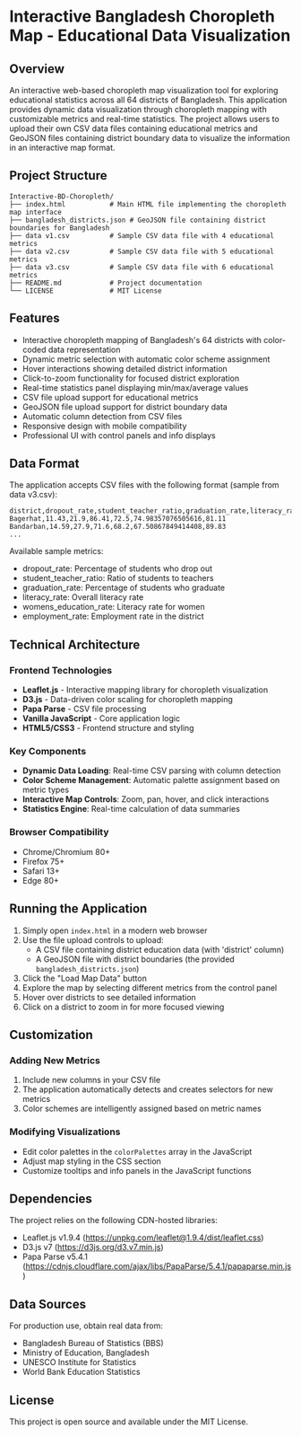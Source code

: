 # Interactive Bangladesh Choropleth Map - Educational Data Visualization

## Overview
An interactive web-based choropleth map visualization tool for exploring educational statistics across all 64 districts of Bangladesh. This application provides dynamic data visualization through choropleth mapping with customizable metrics and real-time statistics. The project allows users to upload their own CSV data files containing educational metrics and GeoJSON files containing district boundary data to visualize the information in an interactive map format.

## Project Structure
```
Interactive-BD-Choropleth/
├── index.html           # Main HTML file implementing the choropleth map interface
├── bangladesh_districts.json # GeoJSON file containing district boundaries for Bangladesh
├── data v1.csv          # Sample CSV data file with 4 educational metrics
├── data v2.csv          # Sample CSV data file with 5 educational metrics
├── data v3.csv          # Sample CSV data file with 6 educational metrics
├── README.md            # Project documentation
└── LICENSE              # MIT License
```

## Features
- Interactive choropleth mapping of Bangladesh's 64 districts with color-coded data representation
- Dynamic metric selection with automatic color scheme assignment
- Hover interactions showing detailed district information
- Click-to-zoom functionality for focused district exploration
- Real-time statistics panel displaying min/max/average values
- CSV file upload support for educational metrics
- GeoJSON file upload support for district boundary data
- Automatic column detection from CSV files
- Responsive design with mobile compatibility
- Professional UI with control panels and info displays

## Data Format
The application accepts CSV files with the following format (sample from data v3.csv):
```
district,dropout_rate,student_teacher_ratio,graduation_rate,literacy_rate,womens_education_rate,employment_rate
Bagerhat,11.43,21.9,86.41,72.5,74.98357076505616,81.11
Bandarban,14.59,27.9,71.6,68.2,67.50867849414408,89.83
...
```

Available sample metrics:
- dropout_rate: Percentage of students who drop out
- student_teacher_ratio: Ratio of students to teachers
- graduation_rate: Percentage of students who graduate
- literacy_rate: Overall literacy rate
- womens_education_rate: Literacy rate for women
- employment_rate: Employment rate in the district

## Technical Architecture
### Frontend Technologies
- **Leaflet.js** - Interactive mapping library for choropleth visualization
- **D3.js** - Data-driven color scaling for choropleth mapping
- **Papa Parse** - CSV file processing
- **Vanilla JavaScript** - Core application logic
- **HTML5/CSS3** - Frontend structure and styling

### Key Components
- **Dynamic Data Loading**: Real-time CSV parsing with column detection
- **Color Scheme Management**: Automatic palette assignment based on metric types
- **Interactive Map Controls**: Zoom, pan, hover, and click interactions
- **Statistics Engine**: Real-time calculation of data summaries

### Browser Compatibility
- Chrome/Chromium 80+
- Firefox 75+
- Safari 13+
- Edge 80+

## Running the Application
1. Simply open `index.html` in a modern web browser
2. Use the file upload controls to upload:
   - A CSV file containing district education data (with 'district' column)
   - A GeoJSON file with district boundaries (the provided `bangladesh_districts.json`)
3. Click the "Load Map Data" button
4. Explore the map by selecting different metrics from the control panel
5. Hover over districts to see detailed information
6. Click on a district to zoom in for more focused viewing

## Customization
### Adding New Metrics
1. Include new columns in your CSV file
2. The application automatically detects and creates selectors for new metrics
3. Color schemes are intelligently assigned based on metric names

### Modifying Visualizations
- Edit color palettes in the `colorPalettes` array in the JavaScript
- Adjust map styling in the CSS section
- Customize tooltips and info panels in the JavaScript functions

## Dependencies
The project relies on the following CDN-hosted libraries:
- Leaflet.js v1.9.4 (https://unpkg.com/leaflet@1.9.4/dist/leaflet.css)
- D3.js v7 (https://d3js.org/d3.v7.min.js)
- Papa Parse v5.4.1 (https://cdnjs.cloudflare.com/ajax/libs/PapaParse/5.4.1/papaparse.min.js)

## Data Sources
For production use, obtain real data from:
- Bangladesh Bureau of Statistics (BBS)
- Ministry of Education, Bangladesh
- UNESCO Institute for Statistics
- World Bank Education Statistics

## License
This project is open source and available under the MIT License.